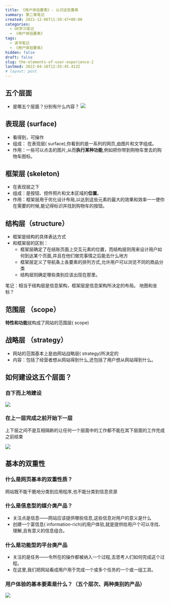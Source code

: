 ```yaml
---
title: 《用户体验要素》- 认识这些要素
summary: 第二章笔记
created: 2021-12-06T11:59:47+08:00
categories:
  - UX学习笔记
  - 《用户体验要素》
tags:
  - 读书笔记
  - 《用户体验要素》
hidden: false
draft: false
slug: the-elements-of-user-experience-2
lastmod: 2022-04-16T12:55:45.413Z
# layout: post
---
```


## **五个层面**

- 是哪五个层面？分别有什么内容？
  ![](https://s2.loli.net/2021/12/06/6ghqsX3Bovb1S9N.png)

## **表现层 (surface)**

- 看得到，可操作
- 组成： 在表现层( surface),你看到的是一系列的网页,由图片和文字组成。
- 作用：一些可以点击的图片,从而**执行某种功能**,例如把你带到购物车里去的购物车图标。

## **框架层 (skeleton)**

- 在表现层之下
- 组成：是按钮、控件照片和文本区域的**位置**。
- 作用：框架层用于优化设计布局,以达到这些元素的最大的效果和效率一一使你在需要的时候,能记得标识并找到购物车的按钮。

## **结构层（structure）**

- 框架是结构的具体表达方式
- 和框架层的区别：
  - 框架层确定了在结账页面上交互元素的位置，而结构层则用来设计用户如何到达某个页面,并且在他们做完事情之后能去什么地方
  - 框架层定义了导航条上各要素的排列方式,允许用户可以浏览不同的商品分类
  - 结构层则确定哪些类别应该出现在那里。

笔记：相当于结构层是信息架构，框架层是信息架构所决定的布局。 地图和坐标？

## **范围层 （scope）**

**特性和功能**就构成了网站的范围层( scope)

## **战略层 （strategy）**

- 网站的范围基本上是由网站战略层( strategy)所决定的
- 内容：包括了经营者想从网站得到什么,还包括了用户想从网站得到什么。

## **如何建设这五个层面？**

### 自下而上地建设

![](https://s2.loli.net/2021/12/06/W53LrOJkURZT9S8.png)

### 在上一层完成之前开始下一层

上下层之间不是互相隔断的让任何一个层面中的工作都不能在其下层面的工作完成之前结束

![](https://s2.loli.net/2021/12/06/PTR5yX9H6qUZ3F7.png)

## **基本的双重性**

### 什么是网页基本的双重性质？

网站既不能干脆地分类到应用程序,也不能分类到信息资源

### 什么是信息型的媒介类产品？

- 关注点是信息——网站应该提供哪些信息,这些信息对用户的意义是什么
- 创建一个富信息( information-rich)的用户体验,就是提供给用户个可以寻找、理解,且有意义的信息组合。

### 什么是功能型的平台类产品

- 关注的是任务——令所在的操作都被纳入一个过程,去思考人们如何完成这个过程。
- 在这里,我们把网站看成用户用于完成一个或多个任务的一个或一组工具。

### 用户体验的基本要素是什么？（五个层次、两种类别的产品）

![](https://s2.loli.net/2021/12/06/6xo2IgZcqNm8au1.png)
